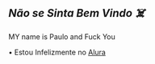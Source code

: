 ## *Não se Sinta Bem Vindo ☠️*

  MY name is Paulo and Fuck You

  • Estou Infelizmente no [Alura](https://www.alura.com.br)
